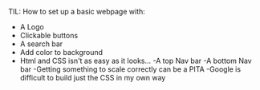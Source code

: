 TIL:
How to set up a basic webpage with:
- A Logo
- Clickable buttons
- A search bar
- Add color to background
- Html and CSS isn't as easy as it looks...
-A top Nav bar
-A bottom Nav bar
-Getting something to scale correctly can be a PITA
-Google is difficult to build just the CSS in my own way
